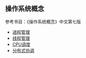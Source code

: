 ## 操作系统概念

参考书目：《操作系统概念》中文第七版

+ [进程管理](ProcessManagement.md)
+ [线程管理](ThreadManagement.md)
+ [CPU调度](CpuManagement.md)
+ [分布式协调](DFS_1.md)
